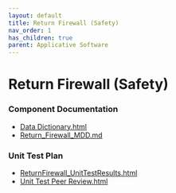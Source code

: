 ```yaml
---
layout: default
title: Return Firewall (Safety)
nav_order: 1
has_children: true
parent: Applicative Software
---
```

# Return Firewall (Safety)
### Component Documentation

- [Data Dictionary.html](doc/Data%20Dictionary.html)
- [Return_Firewall_MDD.md](doc/Return_Firewall_MDD.md)

### Unit Test Plan

- [ReturnFirewall_UnitTestResults.html](utp/Tessy/report/ReturnFirewall_UnitTestResults.html)
- [Unit Test Peer Review.html](utp/Tessy/report/Unit%20Test%20Peer%20Review.html)

